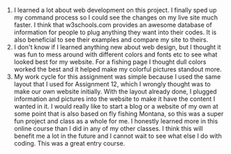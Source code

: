 1. I learned a lot about web development on this project. I finally sped up my command process so I could see the changes on my live site much faster. I think that w3schools.com provides an awesome database of information for people to plug anything they want into their codes. It is also beneficial to see their examples and compare my site to theirs.
2. I don't know if I learned anything new about web design, but I thought it was fun to mess around with different colors and fonts etc to see what looked best for my website. For a fishing page I thought dull colors worked the best and it helped make my colorful pictures standout more.
3. My work cycle for this assignment was simple because I used the same layout that I used for Assignment 12, which I wrongly thought was to make our own website initially. With the layout already done, I plugged information and pictures into the website to make it have the content I wanted in it. I would really like to start a blog or a website of my own at some point that is also based on fly fishing Montana, so this was a super fun project and class as a whole for me. I honestly learned more in this online course than I did in any of my other classes. I think this will benefit me a lot in the future and I cannot wait to see what else I do with coding. This was a great entry course. 
